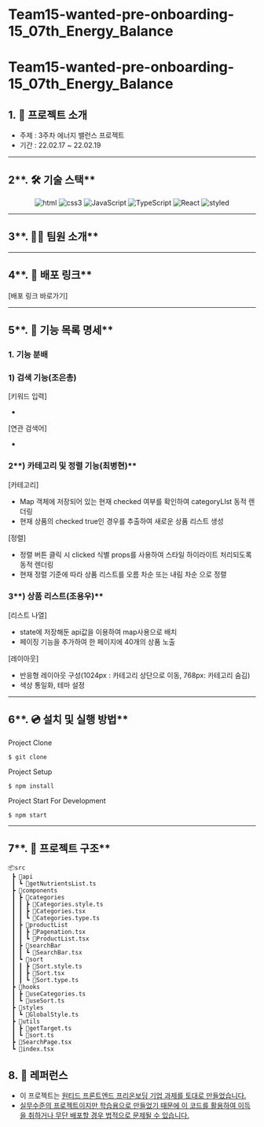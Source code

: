 # Team15-wanted-pre-onboarding-15_07th_Energy_Balance
# Team15-wanted-pre-onboarding-15_07th_Energy_Balance
## **1. 💁 프로젝트 소개**

- 주제 : 3주차 에너지 밸런스 프로젝트
- 기간 : 22.02.17 ~ 22.02.19

---

## 2**. 🛠️ 기술 스택**

<p align="center">
<img alt="html" src="[https://img.shields.io/badge/html5-%23E34F26.svg?style=for-the-badge&logo=html5&logoColor=white](https://img.shields.io/badge/html5-%23E34F26.svg?style=for-the-badge&logo=html5&logoColor=white)" />
<img alt="css3" src = "[https://img.shields.io/badge/css3-%231572B6.svg?style=for-the-badge&logo=css3&logoColor=white](https://img.shields.io/badge/css3-%231572B6.svg?style=for-the-badge&logo=css3&logoColor=white)" />
<img alt="JavaScript" src="[https://img.shields.io/badge/javascript-%23323330.svg?style=for-the-badge&logo=javascript&logoColor=%23F7DF1E](https://img.shields.io/badge/javascript-%23323330.svg?style=for-the-badge&logo=javascript&logoColor=%23F7DF1E)" />
<img alt="TypeScript" src = "[https://img.shields.io/badge/TypeScript-%231572B6.svg?style=for-the-badge&logo=TypeScript&logoColor=white](https://img.shields.io/badge/TypeScript-%231572B6.svg?style=for-the-badge&logo=TypeScript&logoColor=white)" />
<img alt="React" src="[https://img.shields.io/badge/react-%2320232a.svg?style=for-the-badge&logo=react&logoColor=%2361DAFB](https://img.shields.io/badge/react-%2320232a.svg?style=for-the-badge&logo=react&logoColor=%2361DAFB)" />
<img alt="styled" src="[https://img.shields.io/badge/styled--components-DB7093?style=for-the-badge&logo=styled-components&logoColor=white](https://img.shields.io/badge/styled--components-DB7093?style=for-the-badge&logo=styled-components&logoColor=white)" />
</p>

---

## 3**. 👋🏻 팀원 소개**

---

## 4**. 🔗 배포 링크**

[배포 링크 바로가기]

---

## 5**. 📄 기능 목록 명세**

### **1. 기능 분배**

### 1) **검색 기능(조은총)**

[키워드 입력]

- 

[연관 검색어] 

- 

### 2**) 카테고리 및 정렬 기능(최병현)**

[카테고리]

- Map 객체에 저장되어 있는 현재 checked 여부를 확인하여 categoryLIst 동적 렌더링
- 현재 상품의 checked true인 경우를 추출하여 새로운 상품 리스트 생성

[정렬]

- 정렬 버튼 클릭 시 clicked 식별 props를 사용하여 스타일 하이라이트 처리되도록 동적 렌더링
- 현재 정렬 기준에 따라 상품 리스트를 오름 차순 또는 내림 차순 으로 정렬

### 3**) 상품 리스트(조용우)**

[리스트 나열]

- state에 저장해둔 api값을 이용하여 map사용으로 배치
- 페이징 기능을 추가하여 한 페이지에 40개의 상품 노출

[레이아웃]

- 반응형 레이아웃 구성(1024px : 카테고리 상단으로 이동, 768px: 카테고리 숨김)
- 색상 통일화, 테마 설정

---

## 6**. 💿 설치 및 실행 방법**

Project Clone

`$ git clone` 

Project Setup

`$ npm install`

Project Start For Development

`$ npm start`

---

## 7**. 🌲 프로젝트 구조**

```
📦src
 ┣ 📂api
 ┃ ┗ 📜getNutrientsList.ts
 ┣ 📂components
 ┃ ┣ 📂categories
 ┃ ┃ ┣ 📜Categories.style.ts
 ┃ ┃ ┣ 📜Categories.tsx
 ┃ ┃ ┗ 📜Categories.type.ts
 ┃ ┣ 📂productList
 ┃ ┃ ┣ 📜Pagenation.tsx
 ┃ ┃ ┗ 📜ProductList.tsx
 ┃ ┣ 📂searchBar
 ┃ ┃ ┗ 📜SearchBar.tsx
 ┃ ┗ 📂sort
 ┃ ┃ ┣ 📜Sort.style.ts
 ┃ ┃ ┣ 📜Sort.tsx
 ┃ ┃ ┗ 📜Sort.type.ts
 ┣ 📂hooks
 ┃ ┣ 📜useCategories.ts
 ┃ ┗ 📜useSort.ts
 ┣ 📂styles
 ┃ ┗ 📜GlobalStyle.ts
 ┣ 📂utils
 ┃ ┣ 📜getTarget.ts
 ┃ ┗ 📜sort.ts
 ┣ 📜SearchPage.tsx
 ┗ 📜index.tsx
```

## **8. 📕 레퍼런스**

- 이 프로젝트는 <u>[원티드 프론트엔드 프리온보딩](https://www.wanted.co.kr/events/pre_onboarding_course_6) 기업 과제를 토대로 만들었습니다.
- 실무수준의 프로젝트이지만 학습용으로 만들었기 때문에 이 코드를 활용하여 이득을 취하거나 무단 배포할 경우 법적으로 문제될 수 있습니다.
